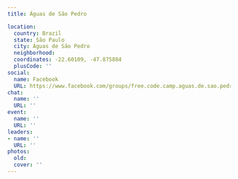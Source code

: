 ```yaml
---
title: Águas de São Pedro

location:
  country: Brazil
  state: São Paulo
  city: Águas de São Pedro
  neighborhood: 
  coordinates: -22.60109, -47.875884
  plusCode: ''
social:
  name: Facebook
  URL: https://www.facebook.com/groups/free.code.camp.aguas.de.sao.pedro
chat:
  name: ''
  URL: ''
event:
  name: ''
  URL: ''
leaders:
- name: ''
  URL: ''
photos:
  old: 
  cover: ''
---
```

